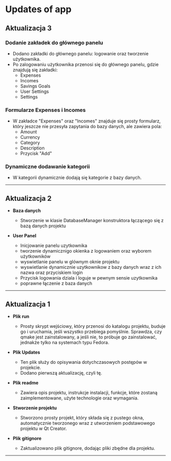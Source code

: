 # Updates of app


## Aktualizacja 3

### Dodanie zakładek do głównego panelu
- Dodano zakładki do głównego panelu: logowanie oraz tworzenie użytkownika.
- Po zalogowaniu użytkownika przenosi się do głównego panelu, gdzie znajdują się zakładki: 
    - Expenses
    - Incomes
    - Savings Goals
    - User Settings
    - Settings

### Formularze Expenses i Incomes
- W zakładce "Expenses" oraz "Incomes" znajduje się prosty formularz, który jeszcze nie przesyła zapytania do bazy danych, ale zawiera pola:
    - Amount
    - Currency
    - Category
    - Description
    - Przycisk "Add"

### Dynamiczne dodawanie kategorii
- W kategorii dynamicznie dodają się kategorie z bazy danych.

---

## Aktualizacja 2

- **Baza danych**
    - Stworzenie w klasie DatabaseManager konstruktora łączącego się z bazą danych projektu

- **User Panel**
    - Inicjowanie panelu uzytkownika
    - tworzenie dynamicznigo okienka z logowaniem oraz wyborem użytkowników
    - wyswietlanie panelu w glównym oknie projektu
    - wyswietlanie dynamicznie uzytkownikow z bazy danych wraz z ich nazwa oraz przyciskiem login
    - Przycisk logowania dziala i loguje w pewnym sensie uzytkownika
    - poprawne łączenie z baza danych

---

## Aktualizacja 1

- **Plik run**
  - Prosty skrypt wejściowy, który przenosi do katalogu projektu, buduje go i uruchamia, jeśli wszystko przebiega pomyślnie. Sprawdza, czy qmake jest zainstalowany, a jeśli nie, to próbuje go zainstalować, jednakże tylko na systemach typu Fedora.

- **Plik Updates**
  - Ten plik służy do opisywania dotychczasowych postępów w projekcie.
  - Dodano pierwszą aktualizację, czyli tę.

- **Plik readme**
  - Zawiera opis projektu, instrukcje instalacji, funkcje, które zostaną zaimplementowane, użyte technologie oraz wymagania.

- **Stworzenie projektu**
  - Stworzono prosty projekt, który składa się z pustego okna, automatycznie tworzonego wraz z utworzeniem podstawowego projektu w Qt Creator.

- **Plik gitignore**
  - Zaktualizowano plik gitignore, dodając pliki zbędne dla projektu.
---
